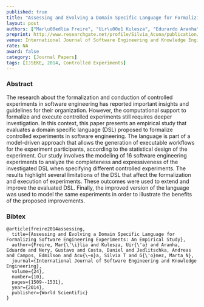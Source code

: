 ```yaml
---
published: true
title: "Assessing and Evolving a Domain Specific Language for Formalizing Software Engineering Experiments\u003a An Empirical Study"
layout: post
authors: ["Mar\u00edlia Freire", "Uir\u00e1 Kulesza", "Edurardo Aranha", "Gustavo Nery", "Daniel Alencar da Costa", "Andreas Jedlitschka", "Edmilson Campos", "Silvia Acu\u00f1a and Marta G\u00f3mez"]
preprint: http://www.researchgate.net/profile/Silvia_Acuna/publication/274739964_Assessing_and_Evolving_a_Domain_Specific_Language_for_Formalizing_Software_Engineering_Experiments_An_Empirical_Study/links/55532d4808aeaaff3bf02d62.pdf
venue: International Journal of Software Engineering and Knowledge Engineering 
rate: NA
award: false
category: [Journal Papers]
tags: [IJSEKE, 2014, Controlled Experiments]
---   
```


### Abstract 

The research about the formalization and conduction of controlled experiments in software
engineering has reported important insights and guidelines for their organization. However, the
computational support to formalize and execute controlled experiments still requires deeper
investigation. In this context, this paper presents an empirical study that evaluates a domain
specific language (DSL) proposed to formalize controlled experiments in software engineering.  The
language is part of a model-driven approach that allows the generation of executable workflows for
the experiment participants, according to the statistical design of the experiment. Our study
involves the modeling of 16 software engineering experiments to analyze the completeness and
expressiveness of the investigated DSL when specifying different controlled experiments. The results
highlight several limitations of the DSL that affect the formalization and execution of experiments.
These outcomes were used to extend and improve the evaluated DSL. Finally, the improved version of
the language was used to model the same experiments in order to illustrate the benefits of the
proposed improvements.

### Bibtex 

<pre><code>@article{freire2014assessing,
  title={Assessing and Evolving a Domain Specific Language for Formalizing Software Engineering Experiments: An Empirical Study},
  author={Freire, Mar{\'\i}lia and Kulesza, Uir{\'a} and Aranha, Eduardo and Nery, Gustavo and Costa, Daniel and Jedlitschka, Andreas and Campos, Edmilson and Acu{\~n}a, Silvia T and G{\'o}mez, Marta N},
  journal={International Journal of Software Engineering and Knowledge Engineering},
  volume={24},
  number={10},
  pages={1509--1531},
  year={2014},
  publisher={World Scientific}
}</pre></code>


